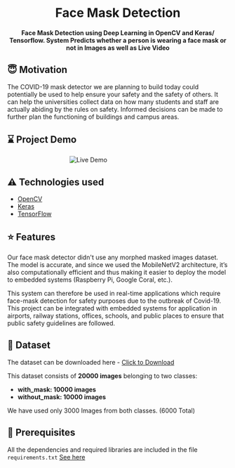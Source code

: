 <h1 align="center">Face Mask Detection</h1>

<div align= "center">
  <h4>Face Mask Detection using Deep Learning in OpenCV and Keras/ Tensorflow. System Predicts whether a person is wearing a face mask or not in Images as well as Live Video</h4>
</div>



## :innocent: Motivation
The COVID-19 mask detector we are planning to build today could potentially be used to help ensure your safety and the safety of others. It can help the universities collect data on how many students and staff are actually abiding by the rules on safety. Informed decisions can be made to further plan the functioning of buildings and campus areas.



## :hourglass: Project Demo

&nbsp;&nbsp;&nbsp;&nbsp;&nbsp;&nbsp;&nbsp;&nbsp;&nbsp;&nbsp;&nbsp;&nbsp;&nbsp;&nbsp;&nbsp;&nbsp;&nbsp;&nbsp;&nbsp;&nbsp;&nbsp;&nbsp;&nbsp;&nbsp;&nbsp;&nbsp;&nbsp;&nbsp;&nbsp;&nbsp;&nbsp;&nbsp;&nbsp;&nbsp;&nbsp;
![Live Demo](https://github.com/shubhamgandhi6396/ITCS-6156-Machine-Learning-Project-Group-11/blob/patch-1/Demo.gif)


## :warning: Technologies used

- [OpenCV](https://opencv.org/)
- [Keras](https://keras.io/)
- [TensorFlow](https://www.tensorflow.org/)

## :star: Features
Our face mask detector didn't use any morphed masked images dataset. The model is accurate, and since we used the MobileNetV2 architecture, it’s also computationally efficient and thus making it easier to deploy the model to embedded systems (Raspberry Pi, Google Coral, etc.).

This system can therefore be used in real-time applications which require face-mask detection for safety purposes due to the outbreak of Covid-19. This project can be integrated with embedded systems for application in airports, railway stations, offices, schools, and public places to ensure that public safety guidelines are followed.

## :file_folder: Dataset
The dataset can be downloaded here - [Click to Download](https://www.kaggle.com/prasoonkottarathil/face-mask-lite-dataset)

This dataset consists of __20000 images__ belonging to two classes:
*	__with_mask: 10000 images__
*	__without_mask: 10000 images__

We have used only 3000 Images from both classes. (6000 Total)

## :key: Prerequisites

All the dependencies and required libraries are included in the file <code>requirements.txt</code> [See here](https://github.com/chandrikadeb7/Face-Mask-Detection/blob/master/requirements.txt)

